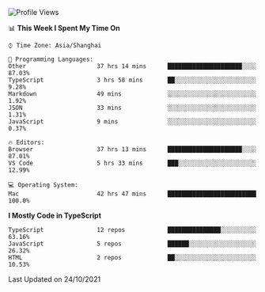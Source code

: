 <!--START_SECTION:waka-->
![Profile Views](http://img.shields.io/badge/Profile%20Views-0-blue)

📊 **This Week I Spent My Time On** 

```text
⌚︎ Time Zone: Asia/Shanghai

💬 Programming Languages: 
Other                    37 hrs 14 mins      █████████████████████░░░░   87.03% 
TypeScript               3 hrs 58 mins       ██░░░░░░░░░░░░░░░░░░░░░░░   9.28% 
Markdown                 49 mins             ░░░░░░░░░░░░░░░░░░░░░░░░░   1.92% 
JSON                     33 mins             ░░░░░░░░░░░░░░░░░░░░░░░░░   1.31% 
JavaScript               9 mins              ░░░░░░░░░░░░░░░░░░░░░░░░░   0.37%

🔥 Editors: 
Browser                  37 hrs 13 mins      █████████████████████░░░░   87.01% 
VS Code                  5 hrs 33 mins       ███░░░░░░░░░░░░░░░░░░░░░░   12.99%

💻 Operating System: 
Mac                      42 hrs 47 mins      █████████████████████████   100.0%

```

**I Mostly Code in TypeScript** 

```text
TypeScript               12 repos            ███████████████░░░░░░░░░░   63.16% 
JavaScript               5 repos             ██████░░░░░░░░░░░░░░░░░░░   26.32% 
HTML                     2 repos             ██░░░░░░░░░░░░░░░░░░░░░░░   10.53%

```



 Last Updated on 24/10/2021
<!--END_SECTION:waka-->
